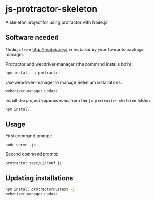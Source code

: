 # js-protractor-skeleton
A skeleton project for using protractor with Node.js

## Software needed

Node.js from http://nodejs.org/ or installed by your favourite package manager.

Protractor and webdriver-manager (the command installs both): 

```bash
npm install -g protractor
```

Use webdriver-manager to manage [Selenium](http://seleniumhq.org/) installations:

```bash
webdriver-manager update
```

Install the project dependencies from the `js-protractor-skeleton` folder:

```bash
npm install
```

## Usage

First command prompt:

```bash
node server.js
```

Second command prompt: 

```bash
protractor test/ui/conf.js
```

## Updating installations

```bash
npm install protractor@latest -g
webdriver-manager update
```